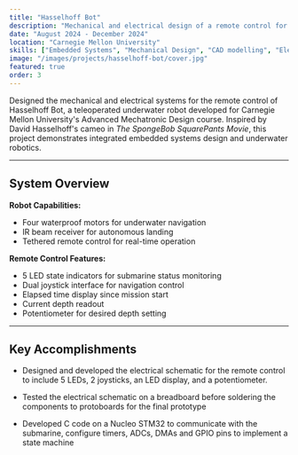 ```yaml
---
title: "Hasselhoff Bot"
description: "Mechanical and electrical design of a remote control for a small, teleoperated underwater robot inspired by David Hasselhoff's cameo in The SpongeBob SquarePants Movie."
date: "August 2024 - December 2024"
location: "Carnegie Mellon University"
skills: ["Embedded Systems", "Mechanical Design", "CAD modelling", "Electrical Design"]
image: "/images/projects/hasselhoff-bot/cover.jpg"
featured: true
order: 3
---
```


Designed the mechanical and electrical systems for the remote control of Hasselhoff Bot, a teleoperated underwater robot developed for Carnegie Mellon University's Advanced Mechatronic Design course. Inspired by David Hasselhoff's cameo in *The SpongeBob SquarePants Movie*, this project demonstrates integrated embedded systems design and underwater robotics.

---

## System Overview

**Robot Capabilities:**
- Four waterproof motors for underwater navigation
- IR beam receiver for autonomous landing
- Tethered remote control for real-time operation

**Remote Control Features:**
- 5 LED state indicators for submarine status monitoring
- Dual joystick interface for navigation control
- Elapsed time display since mission start
- Current depth readout
- Potentiometer for desired depth setting

---

## Key Accomplishments

- Designed and developed the electrical schematic for the remote control to include 5 LEDs, 2 joysticks, an LED display, and a potentiometer.

- Tested the electrical schematic on a breadboard before soldering the components to protoboards for the final prototype

- Developed C code on a Nucleo STM32 to communicate with the submarine, configure timers, ADCs, DMAs and GPIO pins to implement a state machine
